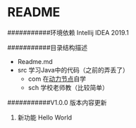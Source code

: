README
===========================

###########环境依赖
Intellij IDEA 2019.1


###########目录结构描述
- Readme.md                  
- src           学习Java中的代码（之前的弄丢了）
   - com
   在[动力节点](http://www.bjpowernode.com/)自学
   - sch
   学校老师教（比较简单）




###########V1.0.0 版本内容更新
1. 新功能     Hello World
